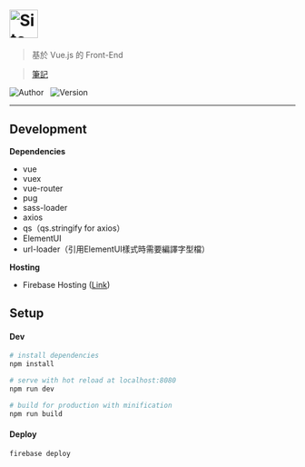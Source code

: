# <img src="https://sendeyo.com/up/d8a757d8eb292ed867e978d3554f0b19.svg" height=50 alt="Site" />
> 基於 Vue.js 的 Front-End 

> [筆記](NOTE.md)
  
![Author](https://img.shields.io/badge/Author-Junxiang-yellow.svg)   
![Version](https://img.shields.io/badge/Version-0.0.0-blue.svg)
___
## Development
**Dependencies**
 - vue
 - vuex
 - vue-router
 - pug
 - sass-loader
 - axios
 - qs（qs.stringify for axios） 
 - ElementUI
 - url-loader（引用ElementUI樣式時需要編譯字型檔）

**Hosting**  
 - Firebase Hosting  ([Link](https://xtobu-site.firebaseapp.com/))
 

##  Setup
#### Dev
```bash
# install dependencies
npm install

# serve with hot reload at localhost:8080
npm run dev

# build for production with minification
npm run build
```
#### Deploy
```bash
firebase deploy
```
